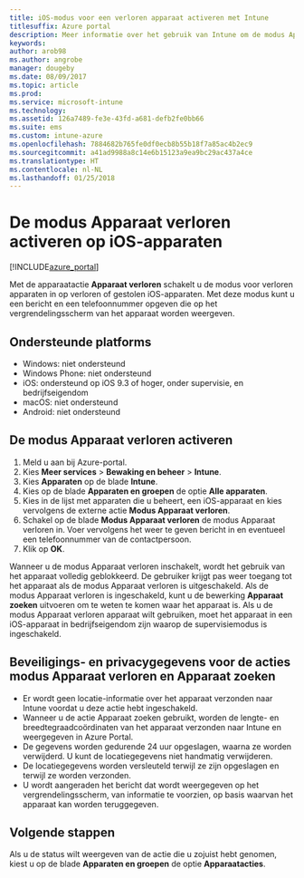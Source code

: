 ```yaml
---
title: iOS-modus voor een verloren apparaat activeren met Intune
titlesuffix: Azure portal
description: Meer informatie over het gebruik van Intune om de modus Apparaat verloren voor verloren of gestolen iOS-apparaten te activeren.
keywords: 
author: arob98
ms.author: angrobe
manager: dougeby
ms.date: 08/09/2017
ms.topic: article
ms.prod: 
ms.service: microsoft-intune
ms.technology: 
ms.assetid: 126a7489-fe3e-43fd-a681-defb2fe0bb66
ms.suite: ems
ms.custom: intune-azure
ms.openlocfilehash: 7884682b765fe0df0ecb8b55b18f7a85ac4b2ec9
ms.sourcegitcommit: a41ad9988a8c14e6b15123a9ea9bc29ac437a4ce
ms.translationtype: HT
ms.contentlocale: nl-NL
ms.lasthandoff: 01/25/2018
---
```

# <a name="activate-lost-mode-on-ios-devices"></a>De modus Apparaat verloren activeren op iOS-apparaten


[!INCLUDE[azure_portal](./includes/azure_portal.md)]

Met de apparaatactie **Apparaat verloren** schakelt u de modus voor verloren apparaten in op verloren of gestolen iOS-apparaten. Met deze modus kunt u een bericht en een telefoonnummer opgeven die op het vergrendelingsscherm van het apparaat worden weergeven.

## <a name="supported-platforms"></a>Ondersteunde platforms

- Windows: niet ondersteund
- Windows Phone: niet ondersteund
- iOS: ondersteund op iOS 9.3 of hoger, onder supervisie, en bedrijfseigendom
- macOS: niet ondersteund
- Android: niet ondersteund

## <a name="how-to-activate-lost-mode"></a>De modus Apparaat verloren activeren

1. Meld u aan bij Azure-portal.
2. Kies **Meer services** > **Bewaking en beheer** > **Intune**.
3. Kies **Apparaten** op de blade **Intune**.
4. Kies op de blade **Apparaten en groepen** de optie **Alle apparaten**.
5. Kies in de lijst met apparaten die u beheert, een iOS-apparaat en kies vervolgens de externe actie **Modus Apparaat verloren**.
6. Schakel op de blade **Modus Apparaat verloren** de modus Apparaat verloren in. Voer vervolgens het weer te geven bericht in en eventueel een telefoonnummer van de contactpersoon.
7. Klik op **OK**.

Wanneer u de modus Apparaat verloren inschakelt, wordt het gebruik van het apparaat volledig geblokkeerd. De gebruiker krijgt pas weer toegang tot het apparaat als de modus Apparaat verloren is uitgeschakeld. Als de modus Apparaat verloren is ingeschakeld, kunt u de bewerking **Apparaat zoeken** uitvoeren om te weten te komen waar het apparaat is.
Als u de modus Apparaat verloren apparaat wilt gebruiken, moet het apparaat in een iOS-apparaat in bedrijfseigendom zijn waarop de supervisiemodus is ingeschakeld.

## <a name="security-and-privacy-information-for-the-lost-mode-and-locate-device-actions"></a>Beveiligings- en privacygegevens voor de acties modus Apparaat verloren en Apparaat zoeken
- Er wordt geen locatie-informatie over het apparaat verzonden naar Intune voordat u deze actie hebt ingeschakeld.
- Wanneer u de actie Apparaat zoeken gebruikt, worden de lengte- en breedtegraadcoördinaten van het apparaat verzonden naar Intune en weergegeven in Azure Portal.
- De gegevens worden gedurende 24 uur opgeslagen, waarna ze worden verwijderd. U kunt de locatiegegevens niet handmatig verwijderen.
- De locatiegegevens worden versleuteld terwijl ze zijn opgeslagen en terwijl ze worden verzonden.
- U wordt aangeraden het bericht dat wordt weergegeven op het vergrendelingsscherm, van informatie te voorzien, op basis waarvan het apparaat kan worden teruggegeven.

## <a name="next-steps"></a>Volgende stappen

Als u de status wilt weergeven van de actie die u zojuist hebt genomen, kiest u op de blade **Apparaten en groepen** de optie **Apparaatacties**.

